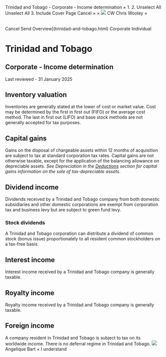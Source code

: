 Trinidad and Tobago - Corporate - Income determination
×
1.
2.
Unselect All
Unselect All
3.
Include Cover Page
Cancel
×
×
![](-/media/world-wide-tax-summaries/attachments/global---chris-wooley.ashx%3Frev=ac5e5f3223b34096b1afc2a6009c7320&revision=ac5e5f32-23b3-4096-b1af-c2a6009c7320&hash=859B7ADC84DC2CBEC9760E9E6EE7DE6D0A8BFCDF)
CW
Chris Wooley
×
######
Cancel
Send
Overview](trinidad-and-tobago.html)
Corporate
Individual
# Trinidad and Tobago
## Corporate - Income determination
Last reviewed - 31 January 2025
## Inventory valuation
Inventories are generally stated at the lower of cost or market value. Cost may be determined by the first in first out (FIFO) or the average cost method. The last in first out (LIFO) and base stock methods are not generally accepted for tax purposes.
## Capital gains
Gains on the disposal of chargeable assets within 12 months of acquisition are subject to tax at standard corporation tax rates. Capital gains are not otherwise taxable, except for the application of the balancing allowance on depreciable assets. *See Depreciation in the [Deductions](trinidad-and-tobago/corporate/deductions.html) section for capital gains information on the sale of tax-depreciable assets*.
## Dividend income
Dividends received by a Trinidad and Tobago company from both domestic subsidiaries and other domestic corporations are exempt from corporation tax and business levy but are subject to green fund levy.
### Stock dividends
A Trinidad and Tobago corporation can distribute a dividend of common stock (bonus issue) proportionately to all resident common stockholders on a tax-free basis.
## Interest income
Interest income received by a Trinidad and Tobago company is generally taxable.
## Royalty income
Royalty income received by a Trinidad and Tobago company is generally taxable.
## Foreign income
A company resident in Trinidad and Tobago is subject to tax on its worldwide income. There is no deferral regime in Trinidad and Tobago.
![](-/media/world-wide-tax-summaries/attachments/trinidadandtobago---angelique_bart.ashx%3Frev=eecf32b13cd24d44a6ecc6f9c1315055&revision=eecf32b1-3cd2-4d44-a6ec-c6f9c1315055&hash=D2F9CD02221ACE973F2C2E5B638842D00BDF7F5E)
Angelique Bart
×
I understand